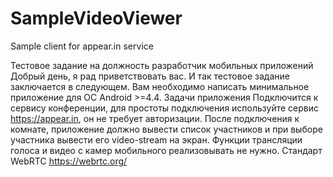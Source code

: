 # SampleVideoViewer
Sample client for appear.in service

Тестовое задание на должность разработчик
мобильных приложений
Добрый день, я рад приветствовать вас. И так тестовое задание заключается в следующем. Вам
необходимо написать минимальное приложение для ОС Android >=4.4.
Задачи приложения
Подключится к сервису конференции, для простоты подключения используйте сервис
https://appear.in, он не требует авторизации.
После подключения к комнате, приложение должно вывести список участников и при выборе
участника вывести его video-stream на экран.
Функции трансляции голоса и видео с камер мобильного реализовывать не нужно.
Стандарт WebRTC https://webrtc.org/
